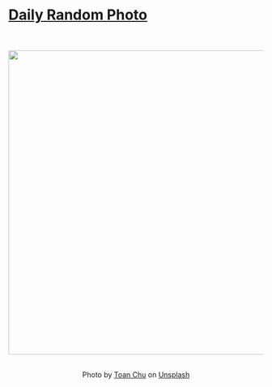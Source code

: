 # [Daily Random Photo](https://www.dailyrandomphoto.com/)

<div align="center">
  <br>
  <br>
  <a href="https://www.dailyrandomphoto.com/p/2024/2024-02-12/"><img src="https://images.unsplash.com/photo-1705551010571-915e98881402?crop=entropy&cs=tinysrgb&fit=max&fm=jpg&ixid=M3w3NzUwOHwwfDF8cmFuZG9tfHx8fHx8fHx8MTcwNzY5Nzc5OHw&ixlib=rb-4.0.3&q=80&w=1080" width="600px"></a>
  <br>
  <br>
  <p class="has-text-grey">Photo by <a href="https://unsplash.com/@toanchu?utm_source=Daily%20Random%20Photo&amp;utm_medium=referral" target="_blank" rel="noopener noreferrer">Toan Chu</a> on <a href="https://unsplash.com/photos/a-flock-of-birds-flying-over-a-body-of-water-pXtg_S85bTQ?utm_source=Daily%20Random%20Photo&amp;utm_medium=referral" target="_blank" rel="noopener noreferrer">Unsplash</a></p>
</div>
